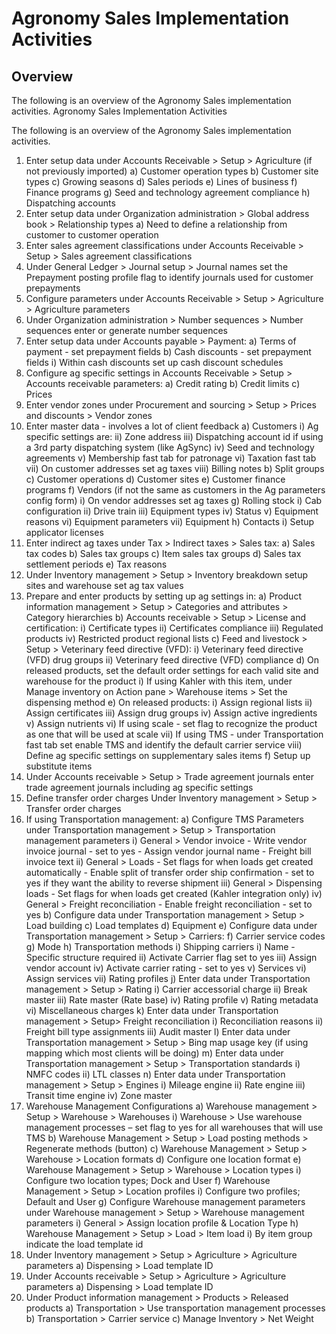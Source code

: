 ﻿# Agronomy Sales Implementation Activities

## Overview

The following is an overview of the Agronomy Sales implementation activities. 
Agronomy Sales Implementation Activities

The following is an overview of the Agronomy Sales implementation activities.
1)	Enter setup data under Accounts Receivable > Setup > Agriculture (if not previously imported)
a)	Customer operation types
b)	Customer site types
c)	Growing seasons
d)	Sales periods
e)	Lines of business
f)	Finance programs
g)	Seed and technology agreement compliance
h)	Dispatching accounts
2)	Enter setup data under Organization administration > Global address book > Relationship types
a)	Need to define a relationship from customer to customer operation
3)	Enter sales agreement classifications under Accounts Receivable > Setup > Sales agreement classifications
4)	Under General Ledger > Journal setup > Journal names set the Prepayment posting profile flag to identify journals used for customer prepayments
5)	Configure parameters under Accounts Receivable > Setup > Agriculture > Agriculture parameters
6)	Under Organization administration > Number sequences > Number sequences enter or generate number sequences
7)	Enter setup data under Accounts payable > Payment:
a)	Terms of payment - set prepayment fields
b)	Cash discounts - set prepayment fields
i)	Within cash discounts set up cash discount schedules
8)	Configure ag specific settings in Accounts Receivable > Setup > Accounts receivable parameters:
a)	Credit rating
b)	Credit limits
c)	Prices
9)	Enter vendor zones under Procurement and sourcing > Setup > Prices and discounts > Vendor zones
10)	Enter master data - involves a lot of client feedback
a)	Customers
i)	Ag specific settings are:
ii)	Zone address
iii)	Dispatching account id if using a 3rd party dispatching system (like AgSync)
iv)	Seed and technology agreements
v)	Membership fast tab for patronage
vi)	Taxation fast tab
vii)	On customer addresses set ag taxes
viii)	Billing notes
b)	Split groups
c)	Customer operations
d)	Customer sites
e)	Customer finance programs
f)	Vendors (if not the same as customers in the Ag parameters config form)
i)	On vendor addresses set ag taxes
g)	Rolling stock
i)	Cab configuration
ii)	Drive train
iii)	Equipment types
iv)	Status
v)	Equipment reasons
vi)	Equipment parameters
vii)	Equipment
h)	Contacts
i)	Setup applicator licenses
11)	Enter indirect ag taxes under Tax > Indirect taxes > Sales tax:
a)	Sales tax codes
b)	Sales tax groups
c)	Item sales tax groups
d)	Sales tax settlement periods
e)	Tax reasons
12)	Under Inventory management > Setup > Inventory breakdown setup sites and warehouse set ag tax values
13)	Prepare and enter products by setting up ag settings in:
a)	Product information management > Setup > Categories and attributes > Category hierarchies
b)	Accounts receivable > Setup > License and certification:
i)	Certificate types
ii)	Certificates compliance
iii)	Regulated products
iv)	Restricted product regional lists
c)	Feed and livestock > Setup > Veterinary feed directive (VFD):
i)	Veterinary feed directive (VFD) drug groups
ii)	Veterinary feed directive (VFD) compliance
d)	On released products, set the default order settings for each valid site and warehouse for the product
i)	If using Kahler with this item, under Manage inventory on Action pane > Warehouse items > Set the dispensing method
e)	On released products:
i)	Assign regional lists
ii)	Assign certificates
iii)	Assign drug groups
iv)	Assign active ingredients
v)	Assign nutrients
vi)	If using scale - set flag to recognize the product as one that will be used at scale
vii)	If using TMS - under Transportation fast tab set enable TMS and identify the default carrier service
viii)	Define ag specific settings on supplementary sales items
f)	Setup up substitute items
14)	Under Accounts receivable > Setup > Trade agreement journals enter trade agreement journals including ag specific settings
15)	Define transfer order charges Under Inventory management > Setup > Transfer order charges
16)	If using Transportation management:
  a)	Configure TMS Parameters under Transportation management > Setup > Transportation management parameters
        i)	General > Vendor invoice
            - Write vendor invoice journal - set to yes
            - Assign vendor journal name
            - Freight bill invoice text
        ii)	General > Loads
            - Set flags for when loads get created automatically
            - Enable split of transfer order ship confirmation - set to yes if they want the ability to reverse shipment
        iii)	General > Dispensing loads
            - Set flags for when loads get created (Kahler integration only)
        iv)	General > Freight reconciliation
            - Enable freight reconciliation - set to yes
  b)	Configure data under Transportation management > Setup > Load building
  c)	Load templates
  d)	Equipment
  e)	Configure data under Transportation management > Setup > Carriers:
  f)	Carrier service codes
  g)	Mode
  h)	Transportation methods
  i)	Shipping carriers
        i)	Name - Specific structure required
        ii)	Activate Carrier flag set to yes
        iii)	Assign vendor account
        iv)	Activate carrier rating - set to yes
        v)	Services
        vi)	Assign services
        vii)	Rating profiles
  j)	Enter data under Transportation management > Setup > Rating
        i)	Carrier accessorial charge
        ii)	Break master
        iii)	Rate master (Rate base)
        iv)	Rating profile
        v)	Rating metadata
        vi)	Miscellaneous charges
  k)	Enter data under Transportation management > Setup> Freight reconciliation
        i)	Reconciliation reasons
        ii)	Freight bill type assignments
        iii)	Audit master
  l)	Enter data under Transportation management > Setup > Bing map usage key (if using mapping which most clients will be doing)
  m)	Enter data under Transportation management > Setup > Transportation standards
        i)	NMFC codes
        ii)	LTL classes
  n)	Enter data under Transportation management > Setup > Engines
        i)	Mileage engine
        ii)	Rate engine
        iii)	Transit time engine
        iv)	Zone master
17)	Warehouse Management Configurations
  a)	Warehouse management > Setup > Warehouse > Warehouses
        i)	Warehouse > Use warehouse management processes – set flag to yes for all warehouses that will use TMS
  b)	Warehouse Management > Setup > Load posting methods > Regenerate methods (button)
  c)	Warehouse Management > Setup > Warehouse > Location formats
  d)	Configure one location format
  e)	Warehouse Management > Setup > Warehouse > Location types
        i)	Configure two location types; Dock and User
  f)	Warehouse Management > Setup > Location profiles
        i)	Configure two profiles; Default and User
  g)	Configure Warehouse management parameters under Warehouse management > Setup > Warehouse management parameters
        i)	General > Assign location profile & Location Type
  h)	Warehouse Management > Setup > Load > Item load
        i)	By item group indicate the load template id
18)	Under Inventory management > Setup > Agriculture > Agriculture parameters
  a)	Dispensing > Load template ID
19)	Under Accounts receivable > Setup > Agriculture > Agriculture parameters
  a)	Dispensing > Load template ID
20)	Under Product information management > Products > Released products
  a)	Transportation > Use transportation management processes
  b)	Transportation > Carrier service
  c)	Manage Inventory > Net Weight

